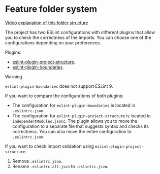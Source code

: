 # Feature folder system

[Video explanation of this folder structure](https://www.youtube.com/watch?v=xyxrB2Aa7KE)

The project has two ESLint configurations with different plugins that allow you to check the correctness of the imports. You can choose one of the configurations depending on your preferences.

Plugins:

- [eslint-plugin-project-structure](https://github.com/Igorkowalski94/eslint-plugin-project-structure/wiki/Plugin-homepage#root).
- [eslint-plugin-boundaries](https://github.com/javierbrea/eslint-plugin-boundaries).

> [!WARNING]  
> `eslint-plugin-boundaries` does not support ESLint 9.

If you want to compare the configurations of both plugins:

- The configuration for `eslint-plugin-boundaries` is located in `.eslintrc.json`.
- The configuration for `eslint-plugin-project-structure` is located in `independentModules.jsonc`. The plugin allows you to move the configuration to a separate file that suggests syntax and checks its correctness. You can also move the entire configuration to `.eslintrc.json`.

If you want to check import validation using `eslint-plugin-project-structure`:

1. Remove `.eslintrc.json`.
2. Rename `.eslintrc.alt.json` to `.eslintrc.json`.
